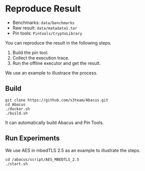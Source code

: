 # Reproduce Result

- Benchmarks: `data/benchmarks`
- Raw result: `data/matadata1.tar`
- Pin tools: `Pintools/CryptoLibrary`

You can reproduce the result in the following steps.

1. Build the pin tool.
2. Collect the execution trace.
3. Run the offline executor and get the result.

We use an example to illustrace the process.

## Build


~~~{.sh}
git clone https://github.com/s3team/Abacus.git
cd Abacus
./docker.sh
./build.sh
~~~

It can automatically build Abacus and Pin Tools.

## Run Experiments
We use AES in mbedTLS 2.5 as an example to illustrate the steps.
~~~{.sh}
cd /abacus/script/AES_MBEDTLS_2.5
./start.sh
~~~
